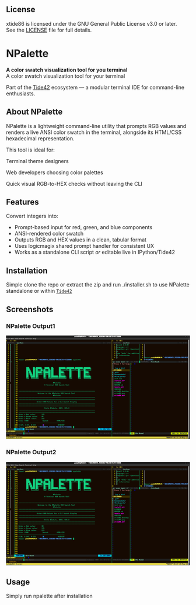 ## License

xtide86 is licensed under the GNU General Public License v3.0 or later.  
See the [LICENSE](./LICENSE) file for full details.

# NPalette

**A color swatch visualization tool for you terminal**  
A color swatch visualization tool for your terminal

Part of the [Tide42](https://github.com/logicmagix/Tide42) ecosystem — a modular terminal IDE for command-line enthusiasts.

## About NPalette

NPalette is a lightweight command-line utility that prompts RGB values and renders a live ANSI color swatch in the terminal, alongside its HTML/CSS hexadecimal representation.

This tool is ideal for:

Terminal theme designers

Web developers choosing color palettes

Quick visual RGB-to-HEX checks without leaving the CLI

## Features

Convert integers into:
  - Prompt-based input for red, green, and blue components
  - ANSI-rendered color swatch
  - Outputs RGB and HEX values in a clean, tabular format
  - Uses logicmagix shared prompt handler for consistent UX
  - Works as a standalone CLI script *or* editable live in IPython/Tide42

## Installation
Simple clone the repo or extract the zip and run ./installer.sh to use NPalette standalone or within [`Tide42`](https://github.com/logicmagix/Tide42)
        

## Screenshots

### NPalette Output1
![NPalette_Output1](Screenshots/Screenshot1.png)

### NPalette Output2
![NPalette_Output2](Screenshots/Screenshot2.png)


## Usage
Simply run npalette after installation




